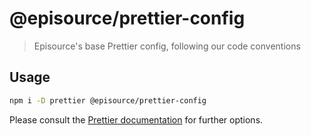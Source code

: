 # @episource/prettier-config

> Episource's base Prettier config, following our code conventions

## Usage

```sh
npm i -D prettier @episource/prettier-config
```

Please consult the [Prettier documentation](https://prettier.io/docs/en/configuration.html#sharing-configurations) for further options.